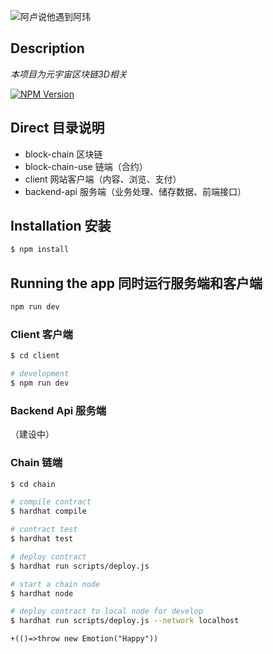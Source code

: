 ![阿卢说他遇到阿玮](https://tvax2.sinaimg.cn/crop.47.138.345.345.180/6b20647bly8fh6rmudt3cj20c80ha40r.jpg)

## Description

*本项目为元宇宙区块链3D相关*

<a href="https://www.npmjs.com/~nestjscore" target="_blank"><img src="https://img.shields.io/npm/v/@nestjs/core.svg" alt="NPM Version" /></a>

## Direct 目录说明

* block-chain 区块链
* block-chain-use 链端（合约）
* client 网站客户端（内容、浏览、支付）
* backend-api 服务端（业务处理、储存数据、前端接口）

## Installation 安装

```bash
$ npm install
```

## Running the app 同时运行服务端和客户端

```bash
npm run dev
```

### Client 客户端

```bash
$ cd client

# development
$ npm run dev
```

### Backend Api 服务端

（建设中）

### Chain 链端

```bash
$ cd chain

# compile contract
$ hardhat compile

# contract test
$ hardhat test

# deploy contract
$ hardhat run scripts/deploy.js

# start a chain node
$ hardhat node

# deploy contract to local node for develop
$ hardhat run scripts/deploy.js --network localhost
```

`+(()=>throw new Emotion("Happy"))`

